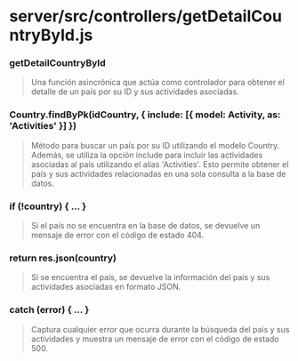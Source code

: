 # server/src/controllers/getDetailCountryById.js

### getDetailCountryById
> Una función asincrónica que actúa como controlador para obtener el detalle de un país por su ID y sus actividades asociadas.

### Country.findByPk(idCountry, { include: [{ model: Activity, as: 'Activities' }] }) 
> Método para buscar un país por su ID utilizando el modelo Country. Además, se utiliza la opción include para incluir las actividades asociadas al país utilizando el alias 'Activities'. Esto permite obtener el país y sus actividades relacionadas en una sola consulta a la base de datos.

### if (!country) { ... }
> Si el país no se encuentra en la base de datos, se devuelve un mensaje de error con el código de estado 404.

### return res.json(country)
> Si se encuentra el país, se devuelve la información del país y sus actividades asociadas en formato JSON.

### catch (error) { ... }
> Captura cualquier error que ocurra durante la búsqueda del país y sus actividades y muestra un mensaje de error con el código de estado 500.

#


